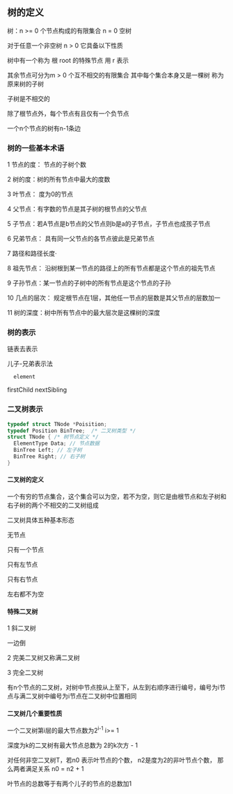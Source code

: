 ## 树的定义

树：n >= 0 个节点构成的有限集合 n = 0 空树

对于任意一个非空树 n > 0 它具备以下性质

树中有一个称为  根 root 的特殊节点 用 r 表示

其余节点可分为m > 0 个互不相交的有限集合 其中每个集合本身又是一棵树 称为原来树的子树

子树是不相交的

除了根节点外，每个节点有且仅有一个负节点

一个n个节点的树有n-1条边


### 树的一些基本术语

1 节点的度： 节点的子树个数

2 树的度：树的所有节点中最大的度数

3 叶节点： 度为0的节点

4 父节点：有字数的节点是其子树的根节点的父节点

5 子节点：若A节点是b节点的父节点则b是a的子节点，子节点也成孩子节点

6 兄弟节点： 具有同一父节点的各节点彼此是兄弟节点

7 路径和路径长度·

8 祖先节点： 沿树根到某一节点的路径上的所有节点都是这个节点的祖先节点

9 子孙节点：某一节点的子树中的所有节点是这个节点的子孙

10 几点的层次：  规定根节点在1层，其他任一节点的层数是其父节点的层数加一

11 树的深度：树中所有节点中的最大层次是这棵树的深度

### 树的表示

链表去表示

儿子-兄弟表示法

      element

firstChild nextSibling

### 二叉树表示

```c
typedef struct TNode *Poisition;
typedef Position BinTree;  /* 二叉树类型 */
struct TNode { /* 树节点定义 */
  ElementType Data; // 节点数据
  BinTree Left; // 左子树
  BinTree Right; // 右子树
}
```

#### 二叉树的定义

一个有穷的节点集合，这个集合可以为空，若不为空，则它是由根节点和左子树和右子树的两个不相交的二叉树组成

二叉树具体五种基本形态

无节点

只有一个节点

只有左节点

只有右节点

左右都不为空

#### 特殊二叉树

1 斜二叉树

一边倒

2 完美二叉树又称满二叉树

3 完全二叉树

有n个节点的二叉树，对树中节点按从上至下，从左到右顺序进行编号，编号为i节点与满二叉树中编号为i节点在二叉树中位置相同

#### 二叉树几个重要性质

一个二叉树第i层的最大节点数为2<sup>i-1</sup> i>= 1

深度为k的二叉树有最大节点总数为 2的k次方 - 1

对任何非空二叉树T，若n0 表示叶节点的个数， n2是度为2的非叶节点个数， 那么两者满足关系 n0 = n2 + 1

叶节点的总数等于有两个儿子的节点的总数加1

